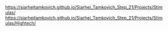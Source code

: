 https://siarheitamkovich.github.io/Siarhei_Tamkovich_Step_21/Projects/Stimulas/
https://siarheitamkovich.github.io/Siarhei_Tamkovich_Step_21/Projects/Stimulas/Hightech/
